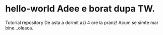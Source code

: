 # hello-world Adee e borat dupa TW.
Tutorial repository
 De asta a dormit azi 4 ore la pranz! Acum se simte mai bine...oleaca.
